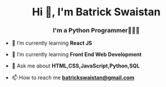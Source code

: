 <h1 align="center">Hi 👋, I'm Batrick Swaistan</h1>
<h3 align="center">I'm a Python Programmer👨🏻‍💻</h3>

- 🔭 I’m currently learning **React JS**

- 🌱 I’m currently learning **Front End Web Development**

- 💬 Ask me about **HTML,CSS,JavaScript,Python,SQL**

- 📫 How to reach me **batrickswaistan@gmail.com**

